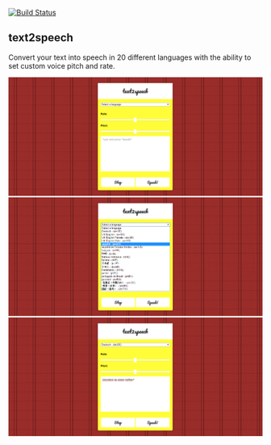 [![Build Status](https://travis-ci.org/gusgad/text2speech.svg?branch=master)](https://travis-ci.org/gusgad/text2speech)

## text2speech

Convert your text into speech in 20 different languages with the ability to set custom voice pitch and rate.


![Screenshot](/images/screenshot.png?raw=true)
![Screenshot1](/images/screenshot1.png?raw=true)
![Screenshot2](/images/screenshot2.png?raw=true)
